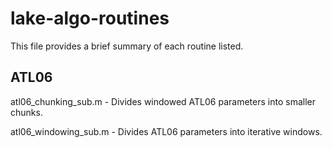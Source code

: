 # lake-algo-routines

This file provides a brief summary of each routine listed.

## ATL06
atl06_chunking_sub.m - Divides windowed ATL06 parameters into smaller chunks.

atl06_windowing_sub.m - Divides ATL06 parameters into iterative windows.
